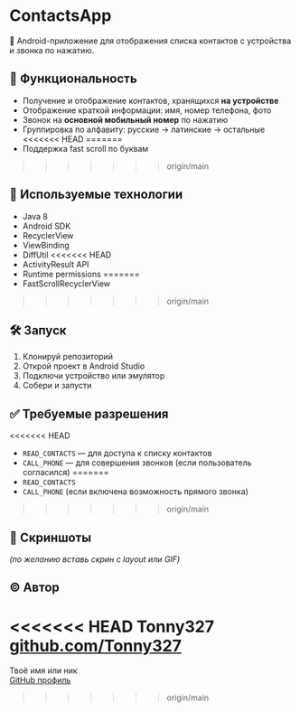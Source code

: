 # ContactsApp

📱 Android-приложение для отображения списка контактов с устройства и звонка по нажатию.

## 🧩 Функциональность

- Получение и отображение контактов, хранящихся **на устройстве**
- Отображение краткой информации: имя, номер телефона, фото
- Звонок на **основной мобильный номер** по нажатию
- Группировка по алфавиту: русские → латинские → остальные
<<<<<<< HEAD
=======
- Поддержка fast scroll по буквам
>>>>>>> origin/main

## 📂 Используемые технологии

- Java 8
- Android SDK
- RecyclerView
- ViewBinding
- DiffUtil
<<<<<<< HEAD
- ActivityResult API
- Runtime permissions
=======
- FastScrollRecyclerView
>>>>>>> origin/main

## 🛠 Запуск

1. Клонируй репозиторий
2. Открой проект в Android Studio
3. Подключи устройство или эмулятор
4. Собери и запусти

## ✅ Требуемые разрешения

<<<<<<< HEAD
- `READ_CONTACTS` — для доступа к списку контактов
- `CALL_PHONE` — для совершения звонков (если пользователь согласился)
=======
- `READ_CONTACTS`
- `CALL_PHONE` (если включена возможность прямого звонка)
>>>>>>> origin/main

## 📸 Скриншоты

_(по желанию вставь скрин с layout или GIF)_

## © Автор

<<<<<<< HEAD
Tonny327  
[github.com/Tonny327](https://github.com/Tonny327)
=======
Твоё имя или ник  
[GitHub профиль](https://github.com/твой-логин)
>>>>>>> origin/main
